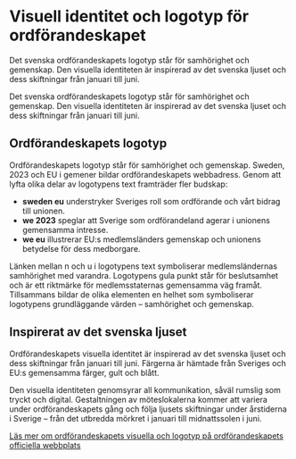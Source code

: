 # Visuell identitet och logotyp för ordförandeskapet

Det svenska ordförandeskapets logotyp står för samhörighet och gemenskap. Den visuella identiteten är inspirerad av det svenska ljuset och dess skiftningar från januari till juni.


Det svenska ordförandeskapets logotyp står för samhörighet och gemenskap. Den visuella identiteten är inspirerad av det svenska ljuset och dess skiftningar från januari till juni.


## Ordförandeskapets logotyp

Ordförandeskapets logotyp står för samhörighet och gemenskap. Sweden, 2023 och EU i gemener bildar ordförandeskapets webbadress. Genom att lyfta olika delar av logotypens text framträder fler budskap:

* **sweden eu** understryker Sveriges roll som ordförande och vårt bidrag till unionen.
* **we 2023** speglar att Sverige som ordförandeland agerar i unionens gemensamma intresse.
* **we eu** illustrerar EU:s medlemsländers gemenskap och unionens betydelse för dess medborgare.

Länken mellan n och u i logotypens text symboliserar medlemsländernas samhörighet med varandra. Logotypens gula punkt står för beslutsamhet och är ett riktmärke för medlemsstaternas gemensamma väg framåt. Tillsammans bildar de olika elementen en helhet som symboliserar logotypens grundläggande värden – samhörighet och gemenskap.

## Inspirerat av det svenska ljuset

Ordförandeskapets visuella identitet är inspirerad av det svenska ljuset och dess skiftningar från januari till juni. Färgerna är hämtade från Sveriges och EU:s gemensamma färger, gult och blått.

Den visuella identiteten genomsyrar all kommunikation, såväl rumslig som tryckt och digital. Gestaltningen av möteslokalerna kommer att variera under ordförandeskapets gång och följa ljusets skiftningar under årstiderna i Sverige – från det utbredda mörkret i januari till midnattssolen i juni.

[Läs mer om ordförandeskapets visuella och logotyp på ordförandeskapets officiella webbplats](https://swedish-presidency.consilium.europa.eu/sv/ordfoerandeskap/logotyp-och-visuell-identitet/)
